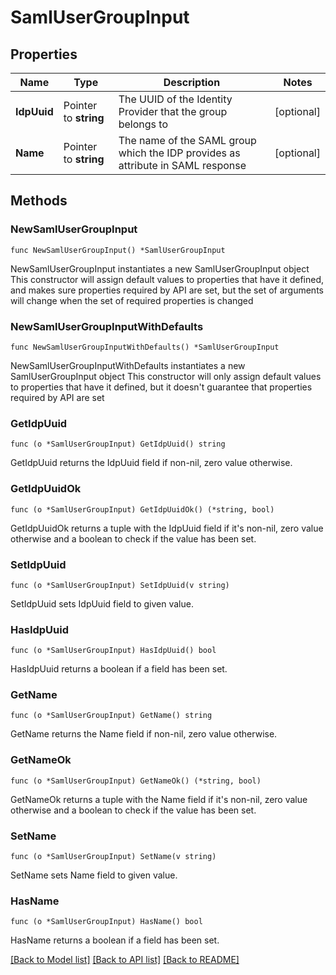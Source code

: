 # SamlUserGroupInput

## Properties

Name | Type | Description | Notes
------------ | ------------- | ------------- | -------------
**IdpUuid** | Pointer to **string** | The UUID of the Identity Provider that the group belongs to | [optional] 
**Name** | Pointer to **string** | The name of the SAML group which the IDP provides as attribute in SAML response | [optional] 

## Methods

### NewSamlUserGroupInput

`func NewSamlUserGroupInput() *SamlUserGroupInput`

NewSamlUserGroupInput instantiates a new SamlUserGroupInput object
This constructor will assign default values to properties that have it defined,
and makes sure properties required by API are set, but the set of arguments
will change when the set of required properties is changed

### NewSamlUserGroupInputWithDefaults

`func NewSamlUserGroupInputWithDefaults() *SamlUserGroupInput`

NewSamlUserGroupInputWithDefaults instantiates a new SamlUserGroupInput object
This constructor will only assign default values to properties that have it defined,
but it doesn't guarantee that properties required by API are set

### GetIdpUuid

`func (o *SamlUserGroupInput) GetIdpUuid() string`

GetIdpUuid returns the IdpUuid field if non-nil, zero value otherwise.

### GetIdpUuidOk

`func (o *SamlUserGroupInput) GetIdpUuidOk() (*string, bool)`

GetIdpUuidOk returns a tuple with the IdpUuid field if it's non-nil, zero value otherwise
and a boolean to check if the value has been set.

### SetIdpUuid

`func (o *SamlUserGroupInput) SetIdpUuid(v string)`

SetIdpUuid sets IdpUuid field to given value.

### HasIdpUuid

`func (o *SamlUserGroupInput) HasIdpUuid() bool`

HasIdpUuid returns a boolean if a field has been set.

### GetName

`func (o *SamlUserGroupInput) GetName() string`

GetName returns the Name field if non-nil, zero value otherwise.

### GetNameOk

`func (o *SamlUserGroupInput) GetNameOk() (*string, bool)`

GetNameOk returns a tuple with the Name field if it's non-nil, zero value otherwise
and a boolean to check if the value has been set.

### SetName

`func (o *SamlUserGroupInput) SetName(v string)`

SetName sets Name field to given value.

### HasName

`func (o *SamlUserGroupInput) HasName() bool`

HasName returns a boolean if a field has been set.


[[Back to Model list]](../README.md#documentation-for-models) [[Back to API list]](../README.md#documentation-for-api-endpoints) [[Back to README]](../README.md)


